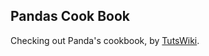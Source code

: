 ## Pandas Cook Book

Checking out Panda's cookbook, by [TutsWiki](https://github.com/TutsWiki/source/).

